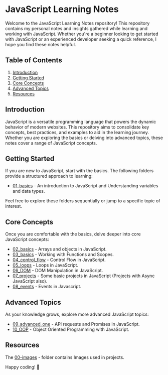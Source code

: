 # JavaScript Learning Notes

Welcome to the JavaScript Learning Notes repository! This repository contains my personal notes and insights gathered while learning and working with JavaScript. Whether you're a beginner looking to get started with JavaScript or an experienced developer seeking a quick reference, I hope you find these notes helpful.

## Table of Contents

1. [Introduction](#introduction)
2. [Getting Started](#getting-started)
3. [Core Concepts](#core-concepts)
4. [Advanced Topics](#advanced-topics)
5. [Resources](#resources)

## Introduction

JavaScript is a versatile programming language that powers the dynamic behavior of modern websites. This repository aims to consolidate key concepts, best practices, and examples to aid in the learning journey. Whether you are exploring the basics or delving into advanced topics, these notes cover a range of JavaScript concepts.

## Getting Started

If you are new to JavaScript, start with the basics. The following folders provide a structured approach to learning:

- [01-basics](https://github.com/lokeshverma21/Learn-JavaScript/tree/main/01_basics) - An introduction to JavaScript and Understanding variables and data types.

Feel free to explore these folders sequentially or jump to a specific topic of interest.

## Core Concepts

Once you are comfortable with the basics, delve deeper into core JavaScript concepts:

- [02_basics](https://github.com/lokeshverma21/Learn-JavaScript/tree/main/02_basics) - Arrays and objects in JavaScript.
- [03_basics](https://github.com/lokeshverma21/Learn-JavaScript/tree/main/03_basics) - Working with Functions and Scopes.
- [04_control_flow](https://github.com/lokeshverma21/Learn-JavaScript/tree/main/04_control_flow) - Control Flow in JavaScript.
- [05_loops](https://github.com/lokeshverma21/Learn-JavaScript/tree/main/05_loops) - Loops in JavaScript.
- [06_DOM](https://github.com/lokeshverma21/Learn-JavaScript/tree/main/06_DOM) - DOM Manipulation in JavaScript.
- [07_projects](https://github.com/lokeshverma21/Learn-JavaScript/tree/main/07_projects) - Some basic projects in JavaScript (Projects with Async JavaScript also).
- [08_events](https://github.com/lokeshverma21/Learn-JavaScript/tree/main/08_events) - Events in Javascript.

## Advanced Topics

As your knowledge grows, explore more advanced JavaScript topics:

- [09_advanced_one](https://github.com/lokeshverma21/Learn-JavaScript/tree/main/09_advanced_one) - API requests and Promises in JavaScript.
- [10_OOP](https://github.com/lokeshverma21/Learn-JavaScript/tree/main/10_OOP) - Object Oriented Programming with JavaScript.


## Resources

The [00-images](https://github.com/lokeshverma21/Learn-JavaScript/tree/main/00_images) - folder contains Images used in projects.

Happy coding! 🚀
